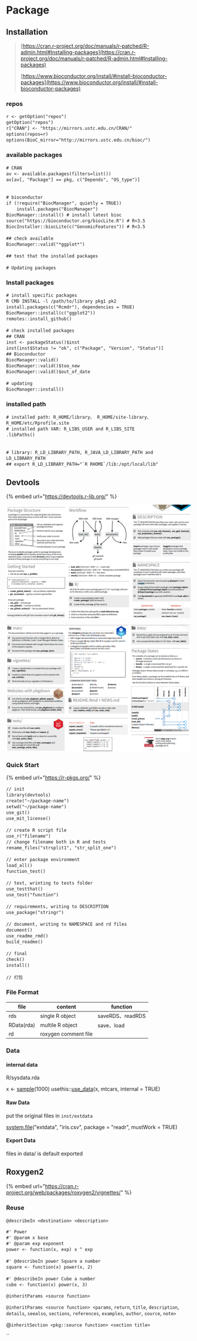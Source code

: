 # Package

## Installation

> [https://cran.r-project.org/doc/manuals/r-patched/R-admin.html#Installing-packages](https://cran.r-project.org/doc/manuals/r-patched/R-admin.html#Installing-packages)
>
> [https://www.bioconductor.org/install/#install-bioconductor-packages](https://www.bioconductor.org/install/#install-bioconductor-packages)

### repos

```
r <- getOption("repos")
getOption("repos")                                                        
r["CRAN"] <- "https://mirrors.ustc.edu.cn/CRAN/"                               
options(repos=r)                                                               
options(BioC_mirror="http://mirrors.ustc.edu.cn/bioc/") 
```

### available packages

```
# CRAN
av <- available.packages(filters=list())
av[av[, "Package"] == pkg, c("Depends", "OS_type")]


# bioconductor
if (!require("BiocManager", quietly = TRUE))
    install.packages("BiocManager")
BiocManager::install() # install latest bioc
source("https://bioconductor.org/biocLite.R") # R<3.5
BiocInstaller::biocLite(c("GenomicFeatures")) # R<3.5

## check available
BiocManager::valid("*ggplot*") 

## test that the installed packages

# Updating packages

```

### Install packages

```
# install specific packages
R CMD INSTALL -l /path/to/library pkg1 pk2
install.packages(c("Rcmdr"), dependencies = TRUE)
BiocManager::install(c("ggplot2")) 
remotes::install_github()

# check installed packages
## CRAN
inst <- packageStatus()$inst
inst[inst$Status != "ok", c("Package", "Version", "Status")]
## Bioconductor
BiocManager::valid()
BiocManager::valid()$too_new
BiocManager::valid()$out_of_date

# updating
BiocManager::install()
```

### installed path

```
# installed path: R_HOME/library、 R_HOME/site-library、R_HOME/etc/Rprofile.site
# installed path VAR: R_LIBS_USER and R_LIBS_SITE
.libPaths()


# library: R_LD_LIBRARY_PATH, R_JAVA_LD_LIBRARY_PATH and LD_LIBRARY_PATH
## export R_LD_LIBRARY_PATH="`R RHOME`/lib:/opt/local/lib"
```

## Devtools

{% embed url="https://devtools.r-lib.org/" %}

![](<../../.gitbook/assets/2022-08-09 19-33-30 的屏幕截图.png>)

![](<../../.gitbook/assets/2022-08-09 19-36-36 的屏幕截图.png>)

### Quick Start

{% embed url="https://r-pkgs.org/" %}

```
// init
library(devtools)
create("~/package-name")
setwd("~/package-name")
use_git()
use_mit_license()

// create R script file
use_r("filename")
// change filename both in R and tests
rename_files("strsplit1", "str_split_one")

// enter package environment
load_all()
function_test()

// test, wrinting to tests folder
use_testthat()
use_test("function")

// requirements, writing to DESCRIPTION
use_package("stringr")

// document, writing to NAMESPACE and rd files
document()
use_readme_rmd()
build_readme()

// final
check()
install()

// 打包
```

### File Format

| file       | content              | function        |
| ---------- | -------------------- | --------------- |
| rds        | single R object      | saveRDS、readRDS |
| RData(rda) | multile R object     | save、load       |
| rd         | roxygen comment file |                 |

### Data

#### internal data

R/sysdata.rda

x <- [sample](https://rdrr.io/r/base/sample.html)(1000) usethis::[use\_data](https://usethis.r-lib.org/reference/use\_data.html)(x, mtcars, internal = TRUE)

#### Raw Data

put the original files in `inst/extdata`

[system.file](https://rdrr.io/r/base/system.file.html)("extdata", "iris.csv", package = "readr", mustWork = TRUE)

#### Export Data

files in data/ is default exported





## Roxygen2

{% embed url="https://cran.r-project.org/web/packages/roxygen2/vignettes/" %}

### Reuse

`@describeIn <destination> <description>`&#x20;

```
#' Power
#' @param x base
#' @param exp exponent
power <- function(x, exp) x ^ exp

#' @describeIn power Square a number
square <- function(x) power(x, 2)

#' @describeIn power Cube a number
cube <- function(x) power(x, 3)
```

`@inheritParams <source function>`

`@inheritParams <source function> <params`, `return`, `title`, `description`, `details`, `seealso`, `sections`, `references`, `examples`, `author`, `source`, `note>`

@`inheritSection <pkg::source function> <section title>`

``

